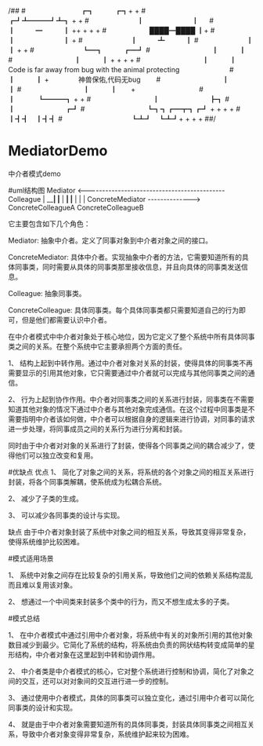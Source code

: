 /##
#　　　　　　　　┏┓　　　┏┓+ + 
#　　　　　　　┏┛┻━━━┛┻┓ + + 
#　　　　　　　┃　　　　　　　┃ 　 
#　　　　　　　┃　　　━　　　┃ ++ + + + 
#　　　　　　 ████━████ ┃+ 
#　　　　　　　┃　　　　　　　┃ + 
#　　　　　　　┃　　　┻　　　┃ 
#　　　　　　　┃　　　　　　　┃ + + 
#　　　　　　　┗━┓　　　┏━┛ 
#　　　　　　　　　┃　　　┃　　　　　　　　　　　 
#　　　　　　　　　┃　　　┃ + + + + 
#　　　　　　　　　┃　　　┃　　　　Code is far away from bug with the animal protecting　　　　　　　 
#　　　　　　　　　┃　　　┃ + 　　　　神兽保佑,代码无bug　　 
#　　　　　　　　　┃　　　┃ 
#　　　　　　　　　┃　　　┃　　+　　　　　　　　　 
#　　　　　　　　　┃　 　　┗━━━┓ + + 
#　　　　　　　　　┃ 　　　　　　　┣┓ 
#　　　　　　　　　┃ 　　　　　　　┏┛ 
#　　　　　　　　　┗┓┓┏━┳┓┏┛ + + + + 
#　　　　　　　　　　┃┫┫　┃┫┫ 
#　　　　　　　　　　┗┻┛　┗┻┛+ + + + 
##/



# MediatorDemo
中介者模式demo


#uml结构图
Mediator <-------------------------------------------- Colleague
    |                                             ______|    |____
    |                                        ____|                |____
    |                                       |                          |
ConcreteMediator  --------------> ConcreteColleagueA          ConcreteColleagueB

它主要包含如下几个角色：

Mediator: 抽象中介者。定义了同事对象到中介者对象之间的接口。

ConcreteMediator: 具体中介者。实现抽象中介者的方法，它需要知道所有的具体同事类，同时需要从具体的同事类那里接收信息，并且向具体的同事类发送信息。

Colleague: 抽象同事类。

ConcreteColleague: 具体同事类。每个具体同事类都只需要知道自己的行为即可，但是他们都需要认识中介者。

在中介者模式中中介者对象处于核心地位，因为它定义了整个系统中所有具体同事类之间的关系。在整个系统中它主要承担两个方面的责任。

1、 结构上起到中转作用。通过中介者对象对关系的封装，使得具体的同事类不再需要显示的引用其他对象，它只需要通过中介者就可以完成与其他同事类之间的通信。

2、 行为上起到协作作用。中介者对同事类之间的关系进行封装，同事类在不需要知道其他对象的情况下通过中介者与其他对象完成通信。在这个过程中同事类是不需要指明中介者该如何做，中介者可以根据自身的逻辑来进行协调，对同事的请求进一步处理，将同事成员之间的关系行为进行分离和封装。

同时由于中介者对对象的关系进行了封装，使得各个同事类之间的耦合减少了，使得他们可以独立改变和复用。

#优缺点
优点
1、 简化了对象之间的关系，将系统的各个对象之间的相互关系进行封装，将各个同事类解耦，使系统成为松耦合系统。

2、 减少了子类的生成。

3、 可以减少各同事类的设计与实现。

缺点
由于中介者对象封装了系统中对象之间的相互关系，导致其变得非常复杂，使得系统维护比较困难。

#模式适用场景

1、 系统中对象之间存在比较复杂的引用关系，导致他们之间的依赖关系结构混乱而且难以复用该对象。

2、 想通过一个中间类来封装多个类中的行为，而又不想生成太多的子类。

#模式总结

1、 在中介者模式中通过引用中介者对象，将系统中有关的对象所引用的其他对象数目减少到最少。它简化了系统的结构，将系统由负责的网状结构转变成简单的星形结构，中介者对象在这里起到中转和协调作用。

2、 中介者类是中介者模式的核心，它对整个系统进行控制和协调，简化了对象之间的交互，还可以对对象间的交互进行进一步的控制。

3、 通过使用中介者模式，具体的同事类可以独立变化，通过引用中介者可以简化同事类的设计和实现。

4、 就是由于中介者对象需要知道所有的具体同事类，封装具体同事类之间相互关系，导致中介者对象变得非常复杂，系统维护起来较为困难。